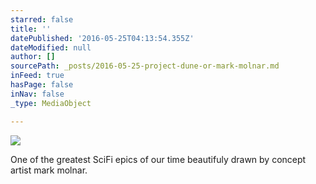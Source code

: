 ```yaml
---
starred: false
title: ''
datePublished: '2016-05-25T04:13:54.355Z'
dateModified: null
author: []
sourcePath: _posts/2016-05-25-project-dune-or-mark-molnar.md
inFeed: true
hasPage: false
inNav: false
_type: MediaObject

---
```

![](https://the-grid-user-content.s3-us-west-2.amazonaws.com/5a3c926c-40b8-400d-bb57-9ab69ec699d0.jpg)

One of the greatest SciFi epics of our time beautifuly drawn by concept artist mark molnar.